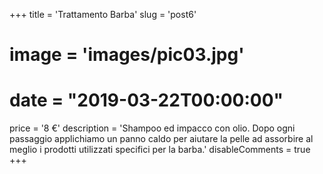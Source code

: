+++
title = 'Trattamento Barba'
slug = 'post6'
# image = 'images/pic03.jpg'
# date = "2019-03-22T00:00:00"
price = '8 €'
description = 'Shampoo ed impacco con olio. Dopo ogni passaggio applichiamo un panno caldo per aiutare la pelle ad assorbire al meglio i prodotti utilizzati specifici per la barba.'
disableComments = true
+++